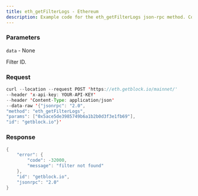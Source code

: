 ```yaml
---
title: eth_getFilterLogs - Ethereum
description: Example code for the eth_getFilterLogs json-rpc method. Сomplete guide on how to use eth_getFilterLogs json-rpc in GetBlock.io Web3 documentation.
---
```


### Parameters


`data` - None

Filter ID.

### Request

``` java
curl --location --request POST 'https://eth.getblock.io/mainnet/' 
--header 'x-api-key: YOUR-API-KEY' 
--header 'Content-Type: application/json' 
--data-raw '{"jsonrpc": "2.0",
"method": "eth_getFilterLogs",
"params": ["0x5ace5de3985749b6a1b2b0d3f3e1fb69"],
"id": "getblock.io"}'
```

###  Response

``` java
{
    "error": {
        "code": -32000,
        "message": "filter not found"
    },
    "id": "getblock.io",
    "jsonrpc": "2.0"
}
```

